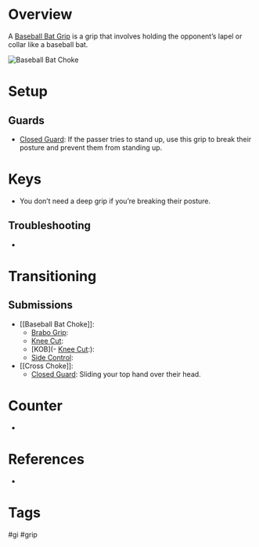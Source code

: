 # Overview
A <u>Baseball Bat Grip</u> is a grip that involves holding the opponent’s lapel or collar like a baseball bat.

![Baseball Bat Choke](https://bjjfanatics.com/cdn/shop/articles/maxresdefault_203019d4-5d48-4dee-a05f-3cb99ed04832.jpg?crop=center&height=800&v=1540829814&width=800)
# Setup
## Guards
- [Closed Guard](obsidian://open?vault=Obsidian-BJJ-Notes&file=Guards%2FClosed%20Guard): If the passer tries to stand up, use this grip to break their posture and prevent them from standing up.
# Keys
- You don’t need a deep grip if you’re breaking their posture.
## Troubleshooting
- 
# Transitioning
## Submissions
- [[Baseball Bat Choke]]:
	- [Brabo Grip](obsidian://open?vault=Obsidian-BJJ-Notes&file=Grips%2FBrabo%20Grip):
	- [Knee Cut](obsidian://open?vault=Obsidian-BJJ-Notes&file=Guard%20Passes%2FKnee%20Cut):
	- [KOB](- [Knee Cut](obsidian://open?vault=Obsidian-BJJ-Notes&file=Guard%20Passes%2FKnee%20Cut):):
	- [Side Control](obsidian://open?vault=Obsidian-BJJ-Notes&file=Positions%2FSide%20Control):
- [[Cross Choke]]:
	- [Closed Guard](obsidian://open?vault=Obsidian-BJJ-Notes&file=Guards%2FClosed%20Guard): Sliding your top hand over their head.
# Counter
- 
# References
- 
# Tags
#gi #grip 
